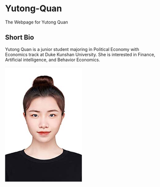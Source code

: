 # Yutong-Quan
The Webpage for Yutong Quan

## Short Bio
Yutong Quan is a junior student majoring in Political Economy with Economics track at Duke Kunshan University. She is interested in Finance, Artificial intelligence, and Behavior Economics.

![Yutong](./image/yutong.quan.jpg)
